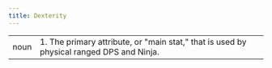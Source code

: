 ```yaml
---
title: Dexterity
---
```

| | |
| --- | --- |
| noun | 1.  	The primary attribute, or "main stat," that is used by physical ranged DPS and Ninja.	|
